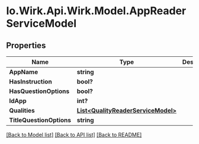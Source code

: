 # Io.Wirk.Api.Wirk.Model.AppReaderServiceModel
## Properties

Name | Type | Description | Notes
------------ | ------------- | ------------- | -------------
**AppName** | **string** |  | 
**HasInstruction** | **bool?** |  | [optional] 
**HasQuestionOptions** | **bool?** |  | [optional] 
**IdApp** | **int?** |  | [optional] 
**Qualities** | [**List&lt;QualityReaderServiceModel&gt;**](QualityReaderServiceModel.md) |  | [optional] 
**TitleQuestionOptions** | **string** |  | [optional] 

[[Back to Model list]](../README.md#documentation-for-models) [[Back to API list]](../README.md#documentation-for-api-endpoints) [[Back to README]](../README.md)

